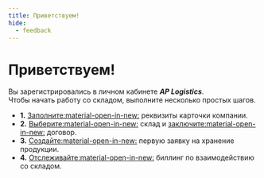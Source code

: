 ```yaml
---
title: Приветствуем!
hide:
  - feedback
---
```


<!-- Yandex.Metrika counter -->
<script type="text/javascript">
    (function(m,e,t,r,i,k,a){
        m[i]=m[i]||function(){(m[i].a=m[i].a||[]).push(arguments)};
        m[i].l=1*new Date();
        for (var j = 0; j < document.scripts.length; j++) {if (document.scripts[j].src === r) { return; }}
        k=e.createElement(t),a=e.getElementsByTagName(t)[0],k.async=1,k.src=r,a.parentNode.insertBefore(k,a)
    })(window, document,'script','https://mc.yandex.ru/metrika/tag.js', 'ym');

    ym(103210143, 'init', {webvisor:true, clickmap:true, accurateTrackBounce:true, trackLinks:true});
</script>
<noscript><div><img src="https://mc.yandex.ru/watch/103210143" style="position:absolute; left:-9999px;" alt="" /></div></noscript>
<!-- /Yandex.Metrika counter -->

# Приветствуем!

Вы зарегистрировались в личном кабинете <em><b>AP Logistics</b></em>.  
Чтобы начать работу со cкладом, выполните несколько простых шагов.

<div class="grid cards" markdown>

- __1.__ [Заполните:material-open-in-new:](start.md/#__tabbed_1_1) реквизиты карточки компании.
- __2.__ [Выберите:material-open-in-new:](start.md/#__tabbed_1_2) склад и [заключите:material-open-in-new:](start.md/#__tabbed_1_3) договор.
- __3.__ [Создайте:material-open-in-new:](warehouse-request.md) первую заявку на хранение продукции.
- __4.__ [Отслеживайте:material-open-in-new:](start.md/#__tabbed_1_4) биллинг по взаимодействию со складом.

</div>
